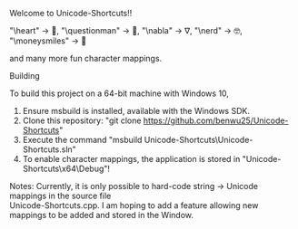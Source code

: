 Welcome to Unicode-Shortcuts!!

"\heart" -> 💓, "\questionman" -> 🧐, "\nabla" -> ∇, "\nerd" -> 🤓, "\moneysmiles" -> 🤑  

and many more fun character mappings.

Building

To build this project on a 64-bit machine with Windows 10,
1. Ensure msbuild is installed, available with the Windows SDK.
2. Clone this repository: "git clone https://github.com/benwu25/Unicode-Shortcuts"
3. Execute the command "msbuild Unicode-Shortcuts\Unicode-Shortcuts.sln"
4. To enable character mappings, the application is stored in "Unicode-Shortcuts\x64\Debug"!

Notes:
Currently, it is only possible to hard-code string -> Unicode mappings in the source file  
Unicode-Shortcuts.cpp. I am hoping to add a feature allowing new mappings to be added and stored in the Window.
